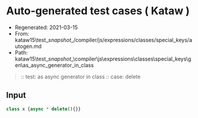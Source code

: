 # Auto-generated test cases ( Kataw )
- Regenerated: 2021-03-15
- From: kataw15\test\__snapshot__/compiler/js/expressions/classes/special_keys/autogen.md
- Path: kataw15\test\__snapshot__\compiler\js\expressions\classes\special_keys\gen\as_async_generator_in_class
> :: test: as async generator in class
> :: case: delete
## Input

`````js
class x {async * delete(){}}
`````
